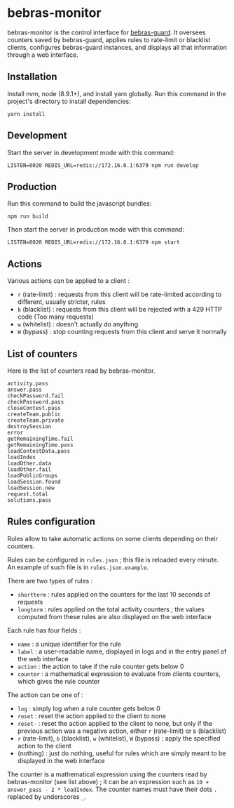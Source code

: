 # bebras-monitor

bebras-monitor is the control interface for
[bebras-guard](https://github.com/France-ioi/bebras-guard). It oversees
counters saved by bebras-guard, applies rules to rate-limit or blacklist
clients, configures bebras-guard instances, and displays all that information
through a web interface.

## Installation

Install nvm, node (8.9.1+), and install yarn globally.
Run this command in the project's directory to install dependencies:

    yarn install

## Development

Start the server in development mode with this command:

    LISTEN=8020 REDIS_URL=redis://172.16.0.1:6379 npm run develop

## Production

Run this command to build the javascript bundles:

    npm run build

Then start the server in production mode with this command:

    LISTEN=8020 REDIS_URL=redis://172.16.0.1:6379 npm start

## Actions

Various actions can be applied to a client :

* `r` (rate-limit) : requests from this client will be rate-limited according to different, usually stricter, rules
* `b` (blacklist) : requests from this client will be rejected with a 429 HTTP code (Too many requests)
* `w` (whitelist) : doesn't actually do anything
* `W` (bypass) : stop counting requests from this client and serve it normally

## List of counters

Here is the list of counters read by bebras-monitor.

    activity.pass
    answer.pass
    checkPassword.fail
    checkPassword.pass
    closeContest.pass
    createTeam.public
    createTeam.private
    destroySession
    error
    getRemainingTime.fail
    getRemainingTime.pass
    loadContestData.pass
    loadIndex
    loadOther.data
    loadOther.fail
    loadPublicGroups
    loadSession.found
    loadSession.new
    request.total
    solutions.pass


## Rules configuration

Rules allow to take automatic actions on some clients depending on their counters.

Rules can be configured in `rules.json` ; this file is reloaded every minute.
An example of such file is in `rules.json.example`.

There are two types of rules :

* `shortterm` : rules applied on the counters for the last 10 seconds of requests
* `longterm` : rules applied on the total activity counters ; the values computed from these rules are also displayed on the web interface

Each rule has four fields :

* `name` : a unique identifier for the rule
* `label` : a user-readable name, displayed in logs and in the entry panel of the web interface
* `action` : the action to take if the rule counter gets below 0
* `counter` : a mathematical expression to evaluate from clients counters, which gives the rule counter

The action can be one of :

* `log` : simply log when a rule counter gets below 0
* `reset` : reset the action applied to the client to none
* `reset-` : reset the action applied to the client to none, but only if the previous action was a negative action, either `r` (rate-limit) or `b` (blacklist)
* `r` (rate-limit), `b` (blacklist), `w` (whitelist), `W` (bypass) : apply the specified action to the client
* (nothing) : just do nothing, useful for rules which are simply meant to be displayed in the web interface

The counter is a mathematical expression using the counters read by
bebras-monitor (see list above) ; it can be an expression such as `10 +
answer_pass - 2 * loadIndex`. The counter names must have their dots `.`
replaced by underscores `_`.
